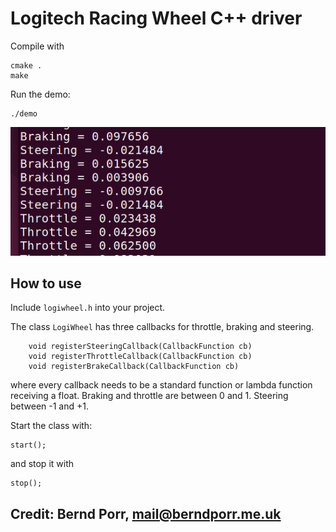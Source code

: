 # Logitech Racing Wheel C++ driver

Compile with

```
cmake .
make
```

Run the demo:

```
./demo
```

![alt tag](screenshot.jpg)

## How to use

Include `logiwheel.h` into your project.

The class `LogiWheel` has three callbacks for throttle, braking and steering.

```
    void registerSteeringCallback(CallbackFunction cb)
    void registerThrottleCallback(CallbackFunction cb)
    void registerBrakeCallback(CallbackFunction cb)

```

where every callback needs to be a standard function or lambda function receiving a float.
Braking and throttle are between 0 and 1. Steering between -1 and +1.

Start the class with:
```
start();
```
and stop it with
```
stop();
```

## Credit: Bernd Porr, mail@berndporr.me.uk
